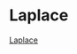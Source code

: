 # Laplace

[Laplace](http://nbviewer.ipython.org/github/chenyongxin/Laplace/blob/master/AdvanCompMeth.ipynb)
